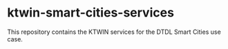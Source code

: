 # ktwin-smart-cities-services

This repository contains the KTWIN services for the DTDL Smart Cities use case.
